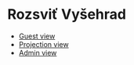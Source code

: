 # Rozsviť Vyšehrad

- [Guest view](https://vysehrad-pause.herokuapp.com/)
- [Projection view](https://vysehrad-pause.herokuapp.com/screen.html)
- [Admin view](https://vysehrad-pause.herokuapp.com/config.html)
